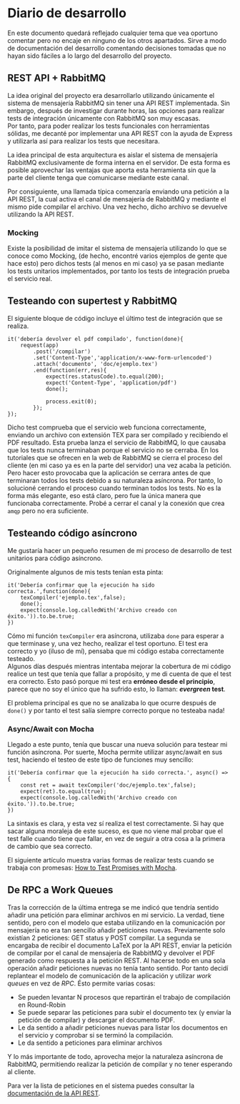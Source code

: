 <!-- diario.md -->

# Diario de desarrollo
En este documento quedará reflejado cualquier tema que vea oportuno comentar pero no encaje en ninguno de los otros apartados. Sirve a modo de documentación del desarrollo comentando decisiones tomadas que no hayan sido fáciles a lo largo del desarrollo del proyecto.

## REST API + RabbitMQ
La idea original del proyecto era desarrollarlo utilizando únicamente el sistema de mensajería RabbitMQ sin tener una API REST implementada. Sin embargo, después de investigar durante horas, las opciones para realizar tests de integración únicamente con RabbitMQ son muy escasas.  
Por tanto, para poder realizar los tests funcionales con herramientas sólidas, me decanté por implementar una API REST con la ayuda de Express y utilizarla así para realizar los tests que necesitara.

La idea principal de esta arquitectura es aislar el sistema de mensajería RabbitMQ exclusivamente de forma interna en el servidor. De esta forma es posible aprovechar las ventajas que aporta esta herramienta sin que la parte del cliente tenga que comunicarse mediante este canal.

Por consiguiente, una llamada típica comenzaría enviando una petición a la API REST, la cual activa el canal de mensajería de RabbitMQ y mediante el mismo pide compilar el archivo. Una vez hecho, dicho archivo se devuelve utilizando la API REST.

### Mocking
Existe la posibilidad de imitar el sistema de mensajería utilizando lo que se conoce como Mocking, (de hecho, encontré varios ejemplos de gente que hace esto) pero dichos tests (al menos en mi caso) ya se pasan mediante los tests unitarios implementados, por tanto los tests de integración prueba el servicio real.

## Testeando con supertest y RabbitMQ
El siguiente bloque de código incluye el último test de integración que se realiza. 
```
it('debería devolver el pdf compilado', function(done){
    request(app)
        .post('/compilar')
        .set('Content-Type','application/x-www-form-urlencoded')
        .attach('documento', 'doc/ejemplo.tex')
        .end(function(err,res){
            expect(res.statusCode).to.equal(200);
            expect('Content-Type', 'application/pdf')
            done();

            process.exit(0);
        });
});
```
Dicho test comprueba que el servicio web funciona correctamente, enviando un archivo con extensión TEX para ser compilado y recibiendo el PDF resultado. Esta prueba lanza el servicio de RabbitMQ, lo que causaba que los tests nunca terminaban porque el servicio no se cerraba. En los tutoriales que se ofrecen en la web de RabbitMQ se cierra el proceso del cliente (en mi caso ya es en la parte del servidor) una vez acaba la petición. Pero hacer esto provocaba que la aplicación se cerrara antes de que terminaran todos los tests debido a su naturaleza asíncrona. Por tanto, lo solucioné cerrando el proceso cuando terminan todos los tests. No es la forma más elegante, eso está claro, pero fue la única manera que funcionaba correctamente. Probé a cerrar el canal y la conexión que crea `amqp` pero no era suficiente.

## Testeando código asíncrono
Me gustaría hacer un pequeño resumen de mi proceso de desarrollo de test unitarios para código asíncrono.

Originalmente algunos de mis tests tenían esta pinta:

```
it('Debería confirmar que la ejecución ha sido correcta.',function(done){
    texCompiler('ejemplo.tex',false);
    done();
    expect(console.log.calledWith('Archivo creado con éxito.')).to.be.true;
})
```

Cómo mi función `texCompiler` era asíncrona, utilizaba `done` para esperar a que terminase y, una vez hecho, realizar el test oportuno. El test era correcto y yo (iluso de mí), pensaba que mi código estaba correctamente testeado.  
Algunos días después mientras intentaba mejorar la cobertura de mi código realice un test que tenía que fallar a propósito, y me di cuenta de que el test era correcto. Esto pasó porque mi test era __erróneo desde el principio__, parece que no soy el único que ha sufrido esto, lo llaman: ___evergreen_ test__.

El problema principal es que no se analizaba lo que ocurre después de `done()` y por tanto el test salía siempre correcto porque no testeaba nada!

### Async/Await con Mocha
Llegado a este punto, tenía que buscar una nueva solución para testear mi función asíncrona. Por suerte, Mocha permite utilizar async/await en sus test, haciendo el testeo de este tipo de funciones muy sencillo:
```
it('Debería confirmar que la ejecución ha sido correcta.', async() => {
    const ret = await texCompiler('doc/ejemplo.tex',false);
    expect(ret).to.equal(true);
    expect(console.log.calledWith('Archivo creado con éxito.')).to.be.true;
})
```
La sintaxis es clara, y esta vez sí realiza el test correctamente. Si hay que sacar alguna moraleja de este suceso, es que no viene mal probar que el test falle cuando tiene que fallar, en vez de seguir a otra cosa a la primera de cambio que sea correcto.

El siguiente artículo muestra varias formas de realizar tests cuando se trabaja con promesas: [How to Test Promises with Mocha](https://wietse.loves.engineering/testing-promises-with-mocha-90df8b7d2e35).

## De RPC a Work Queues
Tras la corrección de la última entrega se me indicó que tendría sentido añadir una petición para eliminar archivos en mi servicio. La verdad, tiene sentido, pero con el modelo que estaba utilizando en la comunicación por mensajería no era tan sencillo añadir peticiones nuevas. Previamente solo existían 2 peticiones: GET status y POST compilar. La segunda se encargaba de recibir el documento LaTeX por la API REST, enviar la petición de compilar por el canal de mensajería de RabbitMQ y devolver el PDF generado como respuesta a la petición REST. Al hacerse todo en una sola operación añadir peticiones nuevas no tenía tanto sentido.
Por tanto decidí replantear el modelo de comunicación de la aplicación y utilizar _work queues_ en vez de _RPC_. Ésto permite varias cosas:
* Se pueden levantar N procesos que repartirán el trabajo de compilación en Round-Robin
* Se puede separar las peticiones para subir el documento tex (y enviar la petición de compilar) y descargar el documento PDF.
* Le da sentido a añadir peticiones nuevas para listar los documentos en el servicio y comprobar si se terminó la compilación.
* Le da sentido a peticiones para eliminar archivos

Y lo más importante de todo, aprovecha mejor la naturaleza asíncrona de RabbitMQ, permitiendo realizar la petición de compilar y no tener esperando al cliente.

Para ver la lista de peticiones en el sistema puedes consultar la [documentación de la API REST](https://victorperalta93.github.io/IV-Proyecto/apidoc/index.html).
